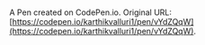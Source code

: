 # 

A Pen created on CodePen.io. Original URL: [https://codepen.io/karthikvalluri1/pen/vYdZQqW](https://codepen.io/karthikvalluri1/pen/vYdZQqW).

